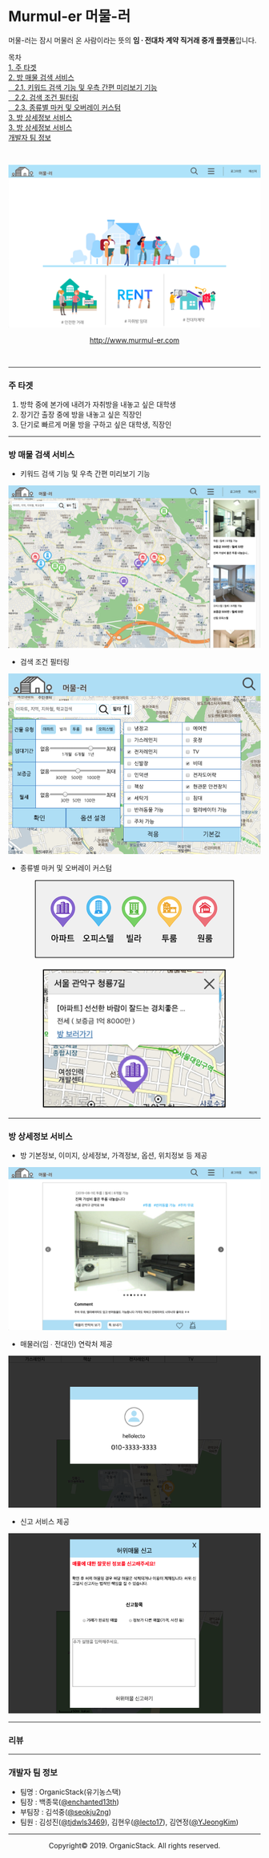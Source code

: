 # Murmul-er 머물-러

머물-러는 잠시 머물러 온 사람이라는 뜻의 **임 ∙ 전대차 계약 직거래 중개 플랫폼**입니다.

목차<br>
[1. 주 타겟](#주-타겟)<br>
[2. 방 매물 검색 서비스](#방-매물-검색-서비스)<br>
[ㅤ2.1. 키워드 검색 기능 및 우측 간편 미리보기 기능]()<br>
[ㅤ2.2. 검색 조건 필터링](#검색-조건-필터링)<br>
[ㅤ2.3. 종류별 마커 및 오버레이 커스텀]()<br>
[3. 방 상세정보 서비스](#방-상세정보-서비스)<br>
[3. 방 상세정보 서비스](#방-상세정보-서비스)<br>
[개발자 팀 정보](#개발자-팀-정보)


<br>

![](/web/resources/screenshot/main.png "메인 화면")

<p align="center"><a href="http://www.murmul-er.com">http://www.murmul-er.com</a></p>

<br>

---

### 주 타겟
1. 방학 중에 본가에 내려가 자취방을 내놓고 싶은 대학생
2. 장기간 출장 중에 방을 내놓고 싶은 직장인
3. 단기로 빠르게 머물 방을 구하고 싶은 대학생, 직장인

---

### 방 매물 검색 서비스

- 키워드 검색 기능 및 우측 간편 미리보기 기능

<p align="center"><img src="/web/resources/screenshot/search.png"></p>

- 검색 조건 필터링

<p align="center"><img src="/web/resources/screenshot/search_filter.png"></p>

- 종류별 마커 및 오버레이 커스텀

<p align="center"><img src="/web/resources/screenshot/marker.png" width=400 height=157></p>
<p align="center"><img src="/web/resources/screenshot/overlay.png"></p>

---

### 방 상세정보 서비스

- 방 기본정보, 이미지, 상세정보, 가격정보, 옵션, 위치정보 등 제공

<p align="center"><img src="/web/resources/screenshot/room_detail.png"></p>

- 매물러(임 ∙ 전대인) 연락처 제공

<p align="center"><img src="/web/resources/screenshot/room_contact.png"></p>

- 신고 서비스 제공

<p align="center"><img src="/web/resources/screenshot/room_report.png"></p>

---

### 리뷰 

---

### 개발자 팀 정보
  - 팀명 : OrganicStack(유기농스택)
  - 팀장 : 백종묵([@enchanted13th](https://github.com/enchanted13th))
  - 부팀장 : 김석중([@seokju2ng](https://github.com/seokju2ng))
  - 팀원 : 김성진([@tjdwls3469](https://github.com/tjdwls3469)), 김현우([@lecto17](https://github.com/lecto17)), 김연정([@YJeongKim](https://github.com/YJeongKim))
  
-----

<p align="center">Copyright&copy; 2019. OrganicStack. All rights reserved.</p>
